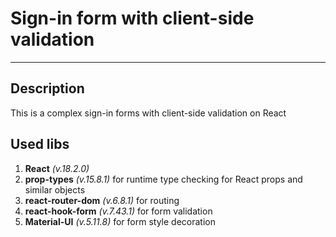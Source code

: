 # Sign-in form with client-side validation
---
## Description
<p>
	This is a complex sign-in forms with client-side validation on React
</p>

## Used libs
1. **React**  *(v.18.2.0)*
2. **prop-types**  *(v.15.8.1)* for runtime type checking for React props and similar objects
3. **react-router-dom**  *(v.6.8.1)* for routing
4. **react-hook-form**  *(v.7.43.1)* for form validation 
5. **Material-UI**  *(v.5.11.8)* for form style decoration
